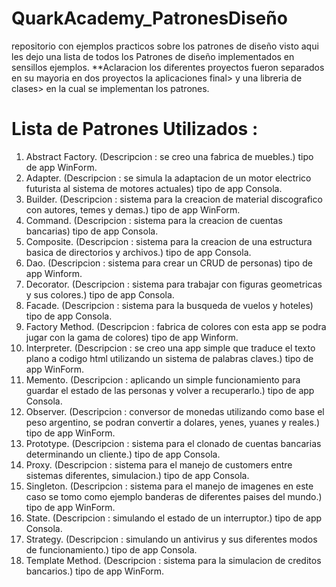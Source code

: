 # QuarkAcademy_PatronesDiseño
repositorio con ejemplos practicos sobre los patrones de diseño visto
 aqui les dejo una lista de todos los Patrones de diseño implementados en sensillos ejemplos.
 **Aclaracion los diferentes proyectos fueron separados en su mayoria en dos proyectos la aplicaciones final> y una 
 libreria de clases> en la cual se implementan los patrones.
 
 # Lista de Patrones Utilizados : 
 1. Abstract Factory. (Descripcion : se creo una fabrica de muebles.) tipo de app WinForm.
 2. Adapter. (Descripcion : se simula la adaptacion de un motor electrico futurista al sistema de motores actuales) tipo de app Consola.
 3. Builder. (Descripcion : sistema para la creacion de material discografico con autores, temes y demas.) tipo de app WinForm.
 4. Command. (Descripcion : sistema para la creacion de cuentas bancarias) tipo de app Consola.
 5. Composite. (Descripcion : sistema para la creacion de una estructura basica de directorios y archivos.) tipo de app Consola.
 6. Dao. (Descripcion : sistema para crear un CRUD de personas) tipo de app Winform.
 7. Decorator. (Descripcion : sistema para trabajar con figuras geometricas y sus colores.) tipo de app Consola.
 8. Facade. (Descripcion : sistema para la busqueda de vuelos y hoteles) tipo de app Consola.
 9. Factory Method. (Descripcion : fabrica de colores con esta app se podra jugar con la gama de colores) tipo de app Winform.
 10. Interpreter. (Descripcion : se creo una app simple que traduce el texto plano a codigo html utilizando un sistema de palabras claves.) tipo de app WinForm.
 11. Memento. (Descripcion : aplicando un simple funcionamiento para guardar el estado de las personas y volver a recuperarlo.) tipo de app Consola.
 12. Observer. (Descripcion : conversor de monedas utilizando como base el peso argentino, se podran convertir a dolares, yenes, yuanes y reales.) tipo de app WinForm.
 13. Prototype. (Descripcion : sistema para el clonado de cuentas bancarias determinando un cliente.) tipo de app Consola.
 14. Proxy. (Descripcion : sistema para el manejo de customers entre sistemas diferentes, simulacion.) tipo de app Consola.
 15. Singleton. (Descripcion : sistema para el manejo de imagenes en este caso se tomo como ejemplo banderas de diferentes paises del mundo.) tipo de app WinForm.
 16. State. (Descripcion : simulando el estado de un interruptor.) tipo de app Consola.
 17. Strategy. (Descripcion : simulando un antivirus y sus diferentes modos de funcionamiento.) tipo de app Consola.
 18. Template Method. (Descripcion : sistema para la simulacion de creditos bancarios.) tipo de app WinForm.
